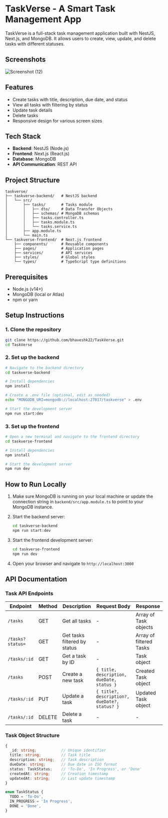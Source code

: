 # TaskVerse - A Smart Task Management App

TaskVerse is a full-stack task management application built with NestJS, Next.js, and MongoDB. It allows users to create, view, update, and delete tasks with different statuses.

## Screenshots

![Screenshot (12)](https://github.com/user-attachments/assets/3cf93713-f6de-4efa-ba94-fdcb106d9ee2)


## Features

- Create tasks with title, description, due date, and status
- View all tasks with filtering by status
- Update task details
- Delete tasks
- Responsive design for various screen sizes

## Tech Stack

- **Backend**: NestJS (Node.js)
- **Frontend**: Next.js (React.js)
- **Database**: MongoDB
- **API Communication**: REST API

## Project Structure

```
taskverse/
├── taskverse-backend/   # NestJS backend
│   └── src/
│       ├── tasks/       # Tasks module
│       │   ├── dto/     # Data Transfer Objects
│       │   ├── schemas/ # MongoDB schemas
│       │   ├── tasks.controller.ts
│       │   ├── tasks.module.ts
│       │   └── tasks.service.ts
│       ├── app.module.ts
│       └── main.ts
└── taskverse-frontend/  # Next.js frontend
    ├── components/      # Reusable components
    ├── pages/           # Application pages
    ├── services/        # API services
    ├── styles/          # Global styles
    └── types/           # TypeScript type definitions
```

## Prerequisites

- Node.js (v14+)
- MongoDB (local or Atlas)
- npm or yarn

## Setup Instructions

### 1. Clone the repository

```bash
git clone https://github.com/bhaveshk22/TaskVerse.git
cd TaskVerse
```

### 2. Set up the backend

```bash
# Navigate to the backend directory
cd taskverse-backend

# Install dependencies
npm install

# Create a .env file (optional, edit as needed)
echo "MONGODB_URI=mongodb://localhost:27017/taskverse" > .env

# Start the development server
npm run start:dev
```

### 3. Set up the frontend

```bash
# Open a new terminal and navigate to the frontend directory
cd taskverse-frontend

# Install dependencies
npm install

# Start the development server
npm run dev
```

## How to Run Locally

1. Make sure MongoDB is running on your local machine or update the connection string in `backend/src/app.module.ts` to point to your MongoDB instance.

2. Start the backend server:
   ```bash
   cd taskverse-backend
   npm run start:dev
   ```

3. Start the frontend development server:
   ```bash
   cd taskverse-frontend
   npm run dev
   ```

4. Open your browser and navigate to `http://localhost:3000`

## API Documentation

### Task API Endpoints

| Endpoint         | Method | Description                    | Request Body                                              | Response                     |
|------------------|--------|--------------------------------|-----------------------------------------------------------|------------------------------|
| `/tasks`         | GET    | Get all tasks                  | -                                                         | Array of Task objects        |
| `/tasks?status=` | GET    | Get tasks filtered by status   | -                                                         | Array of filtered Tasks      |
| `/tasks/:id`     | GET    | Get a task by ID               | -                                                         | Task object                  |
| `/tasks`         | POST   | Create a new task              | `{ title, description, dueDate, status }`                 | Created Task object          |
| `/tasks/:id`     | PUT    | Update a task                  | `{ title?, description?, dueDate?, status? }`             | Updated Task object          |
| `/tasks/:id`     | DELETE | Delete a task                  | -                                                         | -                            |

### Task Object Structure

```typescript
{
  _id: string;           // Unique identifier
  title: string;         // Task title
  description: string;   // Task description
  dueDate: string;       // Due date in ISO format
  status: TaskStatus;    // 'To-Do', 'In Progress', or 'Done'
  createdAt: string;     // Creation timestamp
  updatedAt: string;     // Last update timestamp
}

enum TaskStatus {
  TODO = 'To-Do',
  IN_PROGRESS = 'In Progress',
  DONE = 'Done',
}
```
